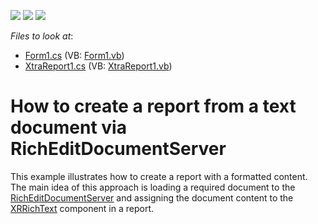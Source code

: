 <!-- default badges list -->
![](https://img.shields.io/endpoint?url=https://codecentral.devexpress.com/api/v1/VersionRange/128599621/12.2.5%2B)
[![](https://img.shields.io/badge/Open_in_DevExpress_Support_Center-FF7200?style=flat-square&logo=DevExpress&logoColor=white)](https://supportcenter.devexpress.com/ticket/details/E4489)
[![](https://img.shields.io/badge/📖_How_to_use_DevExpress_Examples-e9f6fc?style=flat-square)](https://docs.devexpress.com/GeneralInformation/403183)
<!-- default badges end -->
<!-- default file list -->
*Files to look at*:

* [Form1.cs](./CS/CreateReportFromRichEdit/Form1.cs) (VB: [Form1.vb](./VB/CreateReportFromRichEdit/Form1.vb))
* [XtraReport1.cs](./CS/CreateReportFromRichEdit/XtraReport1.cs) (VB: [XtraReport1.vb](./VB/CreateReportFromRichEdit/XtraReport1.vb))
<!-- default file list end -->
# How to create a report from a text document via RichEditDocumentServer


<p>This example illustrates how to create a report with a formatted content. The main idea of this approach is loading a required document to the <a href="http://documentation.devexpress.com/#CoreLibraries/clsDevExpressXtraRichEditRichEditDocumentServertopic"><u>RichEditDocumentServer</u></a> and assigning the document content to the <a href="http://documentation.devexpress.com/#XtraReports/clsDevExpressXtraReportsUIXRRichTexttopic"><u>XRRichText</u></a> component in a report.</p>

<br/>


